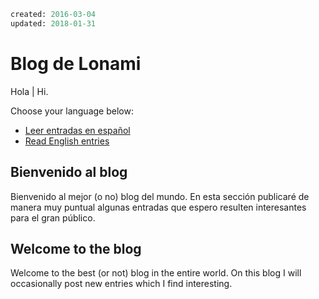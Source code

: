 ```meta
created: 2016-03-04
updated: 2018-01-31
```

Blog de Lonami
==============

Hola | Hi.

Choose your language below:

* [Leer entradas en español](#bienvenido-al-blog)
* [Read English entries](#welcome-to-the-blog)

Bienvenido al blog
------------------

Bienvenido al mejor (o no) blog del mundo. En esta sección publicaré de manera muy puntual algunas entradas que espero resulten interesantes para el gran público.

Welcome to the blog
-------------------

Welcome to the best (or not) blog in the entire world. On this blog I will occasionally post new entries which I find interesting.
